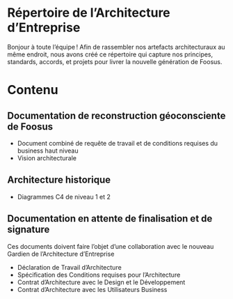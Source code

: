 # Répertoire de l’Architecture d’Entreprise
Bonjour à toute l’équipe !
Afin de rassembler nos artefacts architecturaux au même endroit, nous avons créé ce répertoire qui capture nos principes, standards, accords, et projets pour livrer la nouvelle génération de Foosus.
# Contenu
## Documentation de reconstruction géoconsciente de Foosus
- Document combiné de requête de travail et de conditions requises du business haut niveau
- Vision architecturale
## Architecture historique
- Diagrammes C4 de niveau 1 et 2
## Documentation en attente de finalisation et de signature
Ces documents doivent faire l’objet d’une collaboration avec le nouveau Gardien de l’Architecture d’Entreprise
- Déclaration de Travail d’Architecture
- Spécification des Conditions requises pour l’Architecture
- Contrat d’Architecture avec le Design et le Développement
- Contrat d’Architecture avec les Utilisateurs Business

